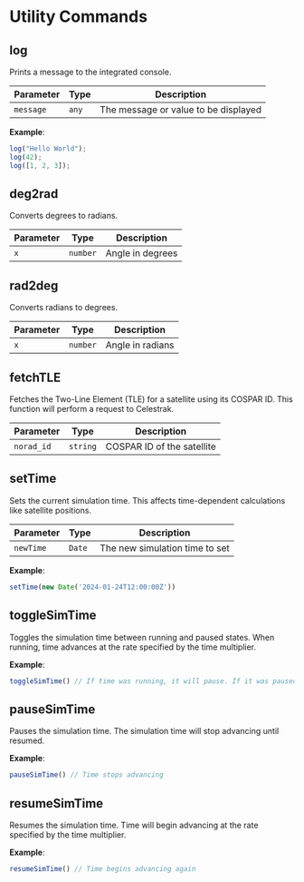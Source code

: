 # Utility Commands

## log

Prints a message to the integrated console.

| Parameter | Type     | Description                           |
|-----------|----------|---------------------------------------|
| `message` | `any`    | The message or value to be displayed  |

**Example**:
```js
log("Hello World");
log(42);
log([1, 2, 3]);
```

## deg2rad

 Converts degrees to radians.

 | Parameter | Type     | Description         |
 |-----------|----------|---------------------|
 | `x`       | `number` | Angle in degrees    |

 ## rad2deg

 Converts radians to degrees.

 | Parameter | Type     | Description         |
 |-----------|----------|---------------------|
 | `x`       | `number` | Angle in radians    |

 ## fetchTLE

 Fetches the Two-Line Element (TLE) for a satellite using its COSPAR ID. This
function will perform a request to Celestrak.

 | Parameter   | Type     | Description                    |
 |-------------|----------|--------------------------------|
 | `norad_id`  | `string` | COSPAR ID of the satellite     |

 ## setTime

 Sets the current simulation time. This affects time-dependent calculations like
satellite positions.

 | Parameter   | Type     | Description                          |
 |-------------|----------|--------------------------------------|
 | `newTime`   | `Date`   | The new simulation time to set       |

 **Example**:
 ```js
 setTime(new Date('2024-01-24T12:00:00Z'))
 ```

## toggleSimTime

Toggles the simulation time between running and paused states. When running, time advances at the rate specified by the time multiplier.

**Example**:
```js
toggleSimTime() // If time was running, it will pause. If it was paused, it will resume.
```

## pauseSimTime

Pauses the simulation time. The simulation time will stop advancing until resumed.

**Example**:
```js
pauseSimTime() // Time stops advancing
```

## resumeSimTime

Resumes the simulation time. Time will begin advancing at the rate specified by the time multiplier.

**Example**:
```js
resumeSimTime() // Time begins advancing again
```
